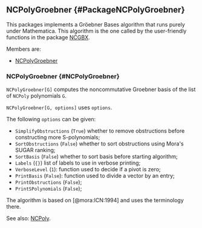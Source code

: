 ## NCPolyGroebner {#PackageNCPolyGroebner}

This packages implements a Gröebner Bases algorithm that runs purely
under Mathematica. This algorithm is the one called by the
user-friendly functions in the package [NCGBX](#PackageNCGBX).

Members are:

* [NCPolyGroebner](#NCPolyGroebner)

### NCPolyGroebner {#NCPolyGroebner}

`NCPolyGroebner[G]` computes the noncommutative Groebner basis of the
list of `NCPoly` polynomials `G`.

`NCPolyGroebner[G, options]` uses `options`.

The following `options` can be given:

- `SimplifyObstructions` (`True`) whether to remove obstructions
  before constructing more S-polynomials;
- `SortObstructions` (`False`) whether to sort obstructions using
  Mora's SUGAR ranking;
- `SortBasis` (`False`) whether to sort basis before starting
  algorithm;
- `Labels` (`{}`) list of labels to use in verbose printing;
- `VerboseLevel` (`1`): function used to decide if a pivot is zero;
- `PrintBasis` (`False`): function used to divide a vector by an entry;
- `PrintObstructions` (`False`);
- `PrintSPolynomials` (`False`);

The algorithm is based on [@mora:ICN:1994] and uses the terminology there.

See also:
[NCPoly](#NCPoly).

